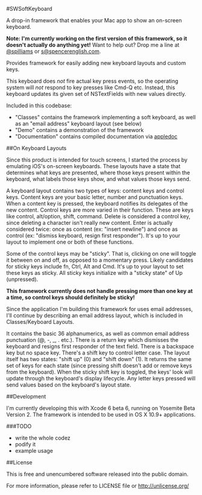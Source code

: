 #SWSoftKeyboard

A drop-in framework that enables your Mac app to show an on-screen keyboard.

**Note: I'm currently working on the first version of this framework, so it doesn't actually do anything yet!** Want to help out? Drop me a line at [@spilliams](https://twitter.com/spilliams) or [s@spencerenglish.com](mailto:s@spencerenglish.com).

Provides framework for easily adding new keyboard layouts and custom keys.

This keyboard does *not* fire actual key press events, so the operating system will *not* respond to key presses like Cmd-Q etc.
Instead, this keyboard updates its given set of NSTextFields with new values directly.

Included in this codebase:

- "Classes" contains the framework implementing a soft keyboard, as well as an "email address" keyboard layout (see below)
- "Demo" contains a demonstration of the framework
- "Documentation" contains compiled documentation via [appledoc](http://gentlebytes.com/appledoc/)

##On Keyboard Layouts

Since this product is intended for touch screens, I started the process by emulating iOS's on-screen keyboards. These layouts have a state that determines what keys are presented, where those keys present within the keyboard, what labels those keys show, and what values those keys send.

A keyboard layout contains two types of keys: content keys and control keys. Content keys are your basic letter, number and punctuation keys. When a content key is pressed, the keyboard notifies its delegates of the new content. Control keys are more varied in their function. These are keys like control, alt/option, shift, command. Delete is considered a control key, since deleting a character isn't really new content. Enter is actually considered twice: once as content (ex: "insert newline") and once as control (ex: "dismiss keyboard, resign first responder"). It's up to your layout to implement one or both of these functions.

Some of the control keys may be "sticky". That is, clicking on one will toggle it between on and off, as opposed to a momentary press. Likely candidates for sticky keys include fn, Ctrl, Alt and Cmd. It's up to your layout to set these keys as sticky. All sticky keys initialize with a "sticky state" of Up (unpressed).

**This framework currently does not handle pressing more than one key at a time, so control keys should definitely be sticky!**

Since the application I'm building this framework for uses email addresses, I'll continue by describing an email address layout, which is included in Classes/Keyboard Layouts.

It contains the basic 36 alphanumerics, as well as common email address punctuation (@, -, _, . etc.). There is a return key which dismisses the keyboard and resigns first responder of the text field. There is a backspace key but no space key. There's a shift key to control letter case. The layout itself has two states: "shift up" (0) and "shift down" (1). It returns the same set of keys for each state (since pressing shift doesn't add or remove keys from the keyboard). When the sticky shift key is toggled, the keys' look will update through the keyboard's display lifecycle. Any letter keys pressed will send values based on the keyboard's layout state.

##Development

I'm currently developing this with Xcode 6 beta 6, running on Yosemite Beta Version 2. The framework is intended to be used in OS X 10.9+ applications.

###TODO

- write the whole codez
- podify it
- example usage

##License

This is free and unencumbered software released into the public domain.

For more information, please refer to LICENSE file or <http://unlicense.org/>

